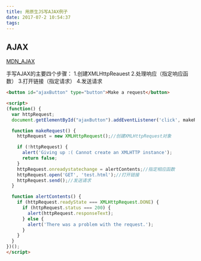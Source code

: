 ```yaml
---
title: 用原生JS写AJAX例子
date: 2017-07-2 10:54:37
tags:
---
```

## AJAX

[MDN_AJAX](https://developer.mozilla.org/zh-CN/docs/AJAX/Getting_Started)

手写AJAX的主要四个步骤：
1.创建XMLHttpReauest
2.处理响应（指定响应函数）
3.打开链接（指定请求）
4.发送请求

```html
<button id="ajaxButton" type="button">Make a request</button>

<script>
(function() {
  var httpRequest;
  document.getElementById("ajaxButton").addEventListener('click', makeRequest);//按钮添加点击事件

  function makeRequest() {
    httpRequest = new XMLHttpRequest();//创建XMLHttpRequest对象

    if (!httpRequest) {
      alert('Giving up :( Cannot create an XMLHTTP instance');
      return false;
    }
    httpRequest.onreadystatechange = alertContents;//指定相应函数
    httpRequest.open('GET', 'test.html');//打开链接
    httpRequest.send();//发送请求
  }

  function alertContents() {
    if (httpRequest.readyState === XMLHttpRequest.DONE) {
      if (httpRequest.status === 200) {
        alert(httpRequest.responseText);
      } else {
        alert('There was a problem with the request.');
      }
    }
  }
})();
</script>
```